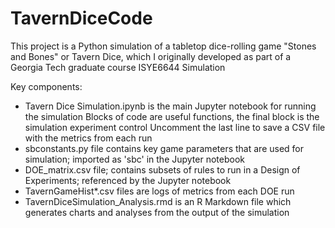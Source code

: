# TavernDiceCode

This project is a Python simulation of a tabletop dice-rolling game "Stones and Bones" or Tavern Dice, 
which I originally developed as part of a Georgia Tech graduate course ISYE6644 Simulation

Key components:
- Tavern Dice Simulation.ipynb is the main Jupyter notebook for running the simulation
  Blocks of code are useful functions, the final block is the simulation experiment control
  Uncomment the last line to save a CSV file with the metrics from each run
- sbconstants.py file contains key game parameters that are used for simulation; imported as 'sbc' in the Jupyter notebook
- DOE_matrix.csv file; contains subsets of rules to run in a Design of Experiments; referenced by the Jupyter notebook
- TavernGameHist*.csv files are logs of metrics from each DOE run
- TavernDiceSimulation_Analysis.rmd is an R Markdown file which generates charts and analyses from the output of the simulation
